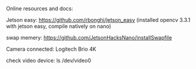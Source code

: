 Online resources and docs:

Jetson easy: https://github.com/rbonghi/jetson_easy
(installed opencv 3.3.1 with jetson easy, compile natively on nano)

swap memery: https://github.com/JetsonHacksNano/installSwapfile

Camera connected: Logitech Brio 4K

check video device: ls /dev/video0
